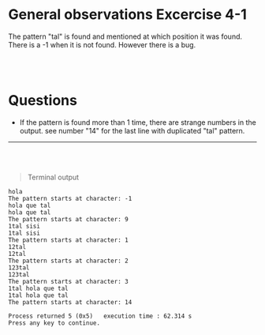 # General observations Excercise 4-1

The pattern "tal" is found and mentioned at which position it was found. There is a -1 when it is not found. However there is a bug.

<br> </br>

# Questions

- If the pattern is found more than 1 time, there are strange numbers in the output. see number "14" for the last line with duplicated "tal" pattern.

---

<br> </br>

> Terminal output

```
hola
The pattern starts at character: -1
hola que tal
hola que tal
The pattern starts at character: 9
1tal sisi
1tal sisi
The pattern starts at character: 1
12tal
12tal
The pattern starts at character: 2
123tal
123tal
The pattern starts at character: 3
1tal hola que tal
1tal hola que tal
The pattern starts at character: 14

Process returned 5 (0x5)   execution time : 62.314 s
Press any key to continue.

```
